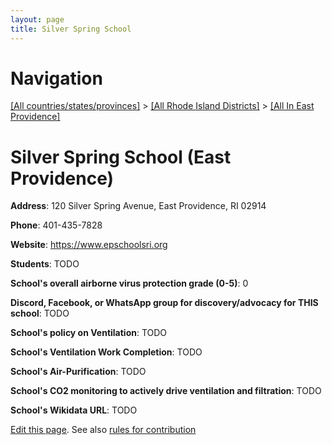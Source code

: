 ```yaml
---
layout: page
title: Silver Spring School
---
```

# Navigation

[[All countries/states/provinces]](../../..) > [[All Rhode Island Districts]](../..) > [[All In East Providence]](..)

# Silver Spring School (East Providence)

**Address**: 120 Silver Spring Avenue, East Providence, RI 02914

**Phone**: 401-435-7828

**Website**: <https://www.epschoolsri.org>

**Students**: TODO

**School's overall airborne virus protection grade (0-5)**: 0

**Discord, Facebook, or WhatsApp group for discovery/advocacy for THIS school**: TODO

**School's policy on Ventilation**: TODO

**School's Ventilation Work Completion**: TODO

**School's Air-Purification**: TODO

**School's CO2 monitoring to actively drive ventilation and filtration**: TODO

**School's Wikidata URL**: TODO


[Edit this page](https://github.com/ventilate-schools/RI/edit/main/./East_Providence/Silver_Spring_School.md). See also [rules for contribution](../../../contribution-rules/)